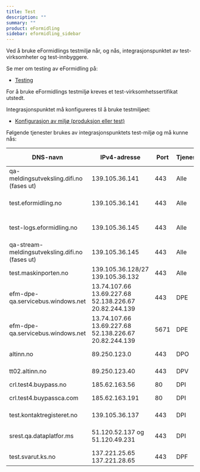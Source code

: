 ```yaml
---
title: Test
description: ""
summary: ""
product: eFormidling
sidebar: eformidling_sidebar
---
```


Ved å bruke eFormidlings testmiljø når, og nås, integrasjonspunktet av test-virksomheter og test-innbyggere.

Se mer om testing av eFormidling på:

- [Testing](../Testing/)

For å bruke eFormidlings testmiljø kreves et test-virksomhetssertifikat utstedt.

Integrasjonspunktet må konfigureres til å bruke testmiljøet:

- [Konfigurasjon av miljø (produksjon eller test)](../installasjon/installasjon#miljø-produksjon-eller-test)

Følgende tjenester brukes av integrasjonspunktets test-miljø og må kunne nås:

| DNS-navn                                  | IPv4-adresse                                        | Port  | Tjeneste | Beskrivelse                                                                              | Inn-/utgående trafikk |
|-------------------------------------------|-----------------------------------------------------|-------|----------|------------------------------------------------------------------------------------------|-----------------------|
| qa-meldingsutveksling.difi.no (fases ut)            | 139.105.36.141                   | 443   | Alle     | eFormidling, diverse tjenester, adresseoppslag m.m.                                      | utgående              |
| test.eformidling.no                       | 139.105.36.141                                      | 443  | Alle     | eFormidling, diverse tjenester, adresseoppslag m.m.                                      | utgående              |
| test-logs.eformidling.no                       | 139.105.36.145                                     | 443  | Alle     | eFormidling, diverse tjenester, adresseoppslag m.m.                                      | utgående              |
| qa-stream-meldingsutveksling.difi.no (fases ut)      | 139.105.36.145                                        | 443   | Alle     | eFormidling, logging                                                                     | utgående              |
| test.maskinporten.no                      | 139.105.36.128/27 <br/> 139.105.36.132              | 443   | Alle     | Maskinporten                                                                             | utgående              |
| efm-dpe-qa.servicebus.windows.net         | 13.74.107.66 <br/> 13.69.227.68 <br/> 52.138.226.67 <br/> 20.82.244.139 | 443   | DPE      | Azure Service Bus, HTTP/REST API                                                         | utgående              |
| efm-dpe-qa.servicebus.windows.net         | 13.74.107.66 <br/> 13.69.227.68 <br/> 52.138.226.67 <br/> 20.82.244.139 | 5671  | DPE      | Azure Service Bus, AMQP med TLS                                                          | utgående              |
| altinn.no                                 | 89.250.123.0                                        | 443   | DPO      | Altinn formidlingstjeneste                                                               | utgående              |
| tt02.altinn.no                            | 89.250.123.40                                       | 443   | DPV      | Altinn formidlingstjeneste                                                               | utgående              |
| crl.test4.buypass.no | 185.62.163.56                                    | 80   | DPI      | Buypass CRL-liste                                                      | utgående              |
| crl.test4.buypassca.com | 185.62.163.191                                    | 80   | DPI      | Buypass CRL-liste SEID 2.0                                                     | utgående              |
| test.kontaktregisteret.no | 139.105.36.137 | 443  | DPI | Kontakt-og reservasjonsregisteret | utgående |
| srest.qa.dataplatfor.ms                   | 51.120.52.137 og 51.120.49.231                                       | 443   | DPI      | Digital postkasse, rest-endepunkt, aksesspunkt | utgående              |
| test.svarut.ks.no                         | 137.221.25.65 <br/> 137.221.28.65                   | 443   | DPF      | KS SvarUt og SvarInn                                                                     | utgående              |
